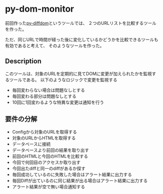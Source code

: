 # py-dom-monitor
前回作った[py-diffdom](https://github.com/Taurin190/py-diffdom)というツールでは、
２つのURLリストを比較するツールを作った。

ただ、同じURLで時間が経った後に変化しているかどうかを比較できるツールも有効であると考えて、
そのようなツールを作った。

## Description
このツールは、対象のURLを定期的に見てDOMに変更が加えられたかを監視するツールである。
以下のようなロジックで変更を監視する
- 毎回変わらない場合は問題なしとする
- 毎回変わる部分は問題なしとする
- 10回に1回変わるような特異な変更は通知を行う

## 要件の分解
- Configから対象のURLを取得する
- 対象のURLからHTMLを取得する
- データベースに接続
- データベースより前回の結果を取り出す
- 前回のHTMLと今回のHTMLを比較する
- 今回で何回目のアクセスか取り出す
- 今回出たdiffと同一のdiffがあるか探す
- 毎回成功しているのに失敗した場合はアラート結果に出力する
- 毎回Diffが出ているのに同じ結果が出る場合はアラート結果に出力する
- アラート結果が空で無い場合通知する
